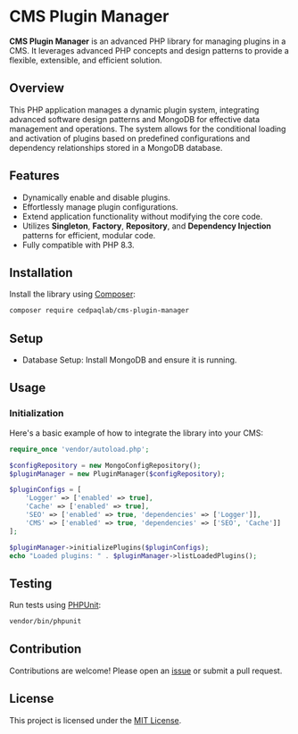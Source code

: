 # CMS Plugin Manager

**CMS Plugin Manager** is an advanced PHP library for managing plugins in a CMS. It leverages advanced PHP concepts and design patterns to provide a flexible, extensible, and efficient solution.

## Overview
This PHP application manages a dynamic plugin system, integrating advanced software design patterns and MongoDB for effective data management and operations. The system allows for the conditional loading and activation of plugins based on predefined configurations and dependency relationships stored in a MongoDB database.

## Features

- Dynamically enable and disable plugins.
- Effortlessly manage plugin configurations.
- Extend application functionality without modifying the core code.
- Utilizes **Singleton**, **Factory**, **Repository**, and **Dependency Injection** patterns for efficient, modular code.
- Fully compatible with PHP 8.3.

## Installation

Install the library using [Composer](https://getcomposer.org/):

```bash
composer require cedpaqlab/cms-plugin-manager
```
## Setup
- Database Setup: Install MongoDB and ensure it is running.

## Usage

### Initialization

Here's a basic example of how to integrate the library into your CMS:

```php
require_once 'vendor/autoload.php';

$configRepository = new MongoConfigRepository();
$pluginManager = new PluginManager($configRepository);

$pluginConfigs = [
    'Logger' => ['enabled' => true],
    'Cache' => ['enabled' => true],
    'SEO' => ['enabled' => true, 'dependencies' => ['Logger']],
    'CMS' => ['enabled' => true, 'dependencies' => ['SEO', 'Cache']]
];

$pluginManager->initializePlugins($pluginConfigs);
echo "Loaded plugins: " . $pluginManager->listLoadedPlugins();

```

## Testing

Run tests using [PHPUnit](https://phpunit.de/):

```bash
vendor/bin/phpunit
```

## Contribution

Contributions are welcome! Please open an [issue](https://github.com/cedpaqlab/cms-plugin-manager/issues) or submit a pull request.

## License

This project is licensed under the [MIT License](LICENSE).
